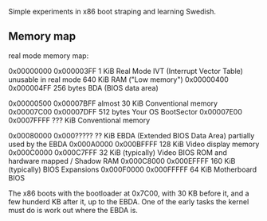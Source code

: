 Simple experiments in x86 boot straping and learning Swedish.



Memory map
----------

real mode memory map:

0x00000000 	0x000003FF 	1 KiB                   Real Mode IVT (Interrupt Vector Table) 	unusable in real mode 	640 KiB RAM ("Low memory")
0x00000400 	0x000004FF 	256 bytes               BDA (BIOS data area)

0x00000500 	0x00007BFF 	almost 30 KiB           Conventional memory
0x00007C00 	0x00007DFF 	512 bytes 				Your OS BootSector
0x00007E00 	0x0007FFFF 	??? KiB 				Conventional memory

0x00080000 	0x000????? 	?? KiB 					EBDA (Extended BIOS Data Area) 	partially used by the EBDA
0x000A0000 	0x000BFFFF 	128 KiB 				Video display memory
0x000C0000 	0x000C7FFF 	32 KiB (typically) 		Video BIOS 	ROM and hardware mapped / Shadow RAM
0x000C8000 	0x000EFFFF 	160 KiB (typically) 	BIOS Expansions
0x000F0000 	0x000FFFFF 	64 KiB 	Motherboard 	BIOS


The x86 boots with the bootloader at 0x7C00, with 30 KB before it, and a few hunderd KB after it, up to the EBDA. One of the early tasks the kernel must do is work out where the EBDA is.

